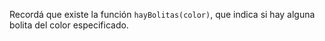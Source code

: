 Recordá que existe la función `hayBolitas(color)`, que indica si hay alguna bolita del color especificado.